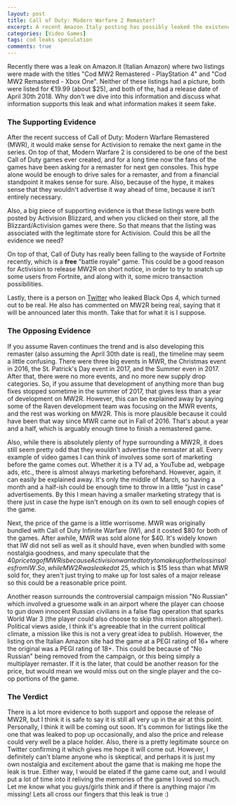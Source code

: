 ```yaml
---
layout: post
title: Call of Duty: Modern Warfare 2 Remaster?
excerpt: A recent Amazon Italy posting has possibly leaked the existence and release of the next remastered Call of Duty! Let's talk about the details. 
categories: [Video Games]
tags: cod leaks speculation
comments: true
---
```


Recently there was a leak on Amazon.it (Italian Amazon) where two listings were made with the titles "Cod MW2 Remastered - PlayStation 4" and "Cod MW2 Remastered - Xbox One". Neither of these listings had a picture, both were listed for €19.99 (about $25), and both of the, had a release date of April 30th 2018. Why don't we dive into this information and discuss what information supports this leak and what information makes it seem fake. 

### The Supporting Evidence

After the recent success of Call of Duty: Modern Warfare Remastered (MWR), it would make sense for Activision to remake the next game in the series. On top of that, Modern Warfare 2 is considered to be one of the best Call of Duty games ever created, and for a long time now the fans of the games have been asking for a remaster for next gen consoles. This hype alone would be enough to drive sales for a remaster, and from a financial standpoint it makes sense for sure. Also, because of the hype, it makes sense that they wouldn't advertise it way ahead of time, because it isn't entirely necessary. 

Also, a big piece of supporting evidence is that these listings were both posted by Activision Blizzard, and when you clicked on their store, all the Blizzard/Activision games were there. So that means that the listing was associated with the legitimate store for Activision. Could this be all the evidence we need?

On top of that, Call of Duty has really been falling to the wayside of Fortnite recently, which is a **free** "battle royale" game. This could be a good reason for Activision to release MW2R on short notice, in order to try to snatch up some users from Fortnite, and along with it, some micro transaction possibilities.

Lastly, there is a person on [Twitter](https://www.twitter.com/marcus_sellars) who leaked Black Ops 4, which turned out to be real. He also has commented on MW2R being real, saying that it will be announced later this month. Take that for what it is I suppose. 

### The Opposing Evidence

If you assume Raven continues the trend and is also developing this remaster (also assuming the April 30th date is real), the timeline may seem a little confusing. There were three big events in MWR, the Christmas event in 2016, the St. Patrick's Day event in 2017, and the Summer even in 2017. After that, there were no more events, and no more new supply drop categories. So, if you assume that development of anything more than bug fixes stopped sometime in the summer of 2017, that gives less than a year of development on MW2R. However, this can be explained away by saying some of the Raven development team was focusing on the MWR events, and the rest was working on MW2R. This is more plausible because it could have been that way since MWR came out in Fall of 2016. That's about a year and a half, which is arguably enough time to finish a remastered game. 

Also, while there is absolutely plenty of hype surrounding a MW2R, it does still seem pretty odd that they wouldn't advertise the remaster at all. Every example of video games I can think of involves some sort of marketing before the game comes out. Whether it is a TV ad, a YouTube ad, webpage ads, etc., there is almost always marketing beforehand. However, again, it can easily be explained away. It's only the middle of March, so having a month and a half-ish could be enough time to throw in a little "just in case" advertisements. By this I mean having a smaller marketing strategy that is there just in case the hype isn't enough on its own to sell enough copies of the game. 

Next, the price of the game is a little worrisome. MWR was originally bundled with Call of Duty Infinite Warfare (IW), and it costed $80 for both of the games. After awhile, MWR was sold alone for $40. It's widely known that IW did not sell as well as it should have, even when bundled with some nostalgia goodness, and many speculate that the $40 price tag of MWR is because Activision wanted to try to make up for the loss in sales from IW. So, while MW2R was leaked at ~$25, which is $15 less than what MWR sold for, they aren't just trying to make up for lost sales of a major release so this could be a reasonable price point. 

Another reason surrounds the controversial campaign mission "No Russian" which involved a gruesome walk in an airport where the player can choose to gun down innocent Russian civilians in a false flag operation that sparks World War 3 (the player could also choose to skip this mission altogether). Political views aside, I think it's agreeable that in the current political climate, a mission like this is not a very great idea to publish. However, the listing on the Italian Amazon site had the game at a PEGI rating of 16+ where the original was a PEGI rating of 18+. This could be because of "No Russian" being removed from the campaign, or this being simply a multiplayer remaster. If it is the later, that could be another reason for the price, but would mean we would miss out on the single player and the co-op portions of the game. 

### The Verdict 

There is a lot more evidence to both support and oppose the release of MW2R, but I think it is safe to say it is still all very up in the air at this point. Personally, I think it will be coming out soon. It's common for listings like the one that was leaked to pop up occasionally, and also the price and release could very well be a place holder. Also, there is a pretty legitimate source on Twitter confirming it which gives me hope it will come out. However, I definitely can't blame anyone who is skeptical, and perhaps it is just my own nostalgia and excitement about the game that is making me hope the leak is true. Either way, I would be elated if the game came out, and I would put a lot of time into it reliving the memories of the game I loved so much. Let me know what you guys/girls think and if there is anything major i'm missing! Lets all cross our fingers that this leak is true :)


